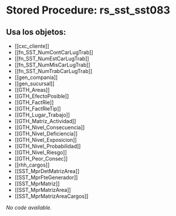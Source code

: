 # Stored Procedure: rs_sst_sst083

## Usa los objetos:
- [[cxc_cliente]]
- [[fn_SST_NumContCarLugTrab]]
- [[fn_SST_NumEstCarLugTrab]]
- [[fn_SST_NumMisCarLugTrab]]
- [[fn_SST_NumTrabCarLugTrab]]
- [[gen_compania]]
- [[gen_sucursal]]
- [[GTH_Areas]]
- [[GTH_EfectoPosible]]
- [[GTH_FactRie]]
- [[GTH_FactRieTip]]
- [[GTH_Lugar_Trabajo]]
- [[GTH_Matriz_Actividad]]
- [[GTH_Nivel_Consecuencia]]
- [[GTH_Nivel_Deficiencia]]
- [[GTH_Nivel_Exposicion]]
- [[GTH_Nivel_Probabilidad]]
- [[GTH_Nivel_Riesgo]]
- [[GTH_Peor_Consec]]
- [[rhh_cargos]]
- [[SST_MprDetMatrizArea]]
- [[SST_MprFteGenerador]]
- [[SST_MprMatriz]]
- [[SST_MprMatrizArea]]
- [[SST_MprMatrizAreaCargos]]

*No code available.*
